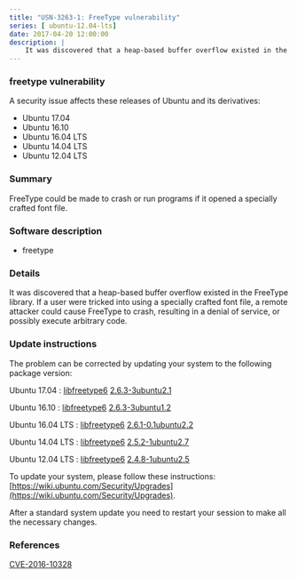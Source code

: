 ```yaml
---
title: "USN-3263-1: FreeType vulnerability"
series: [ ubuntu-12.04-lts]
date: 2017-04-20 12:00:00
description: |
    It was discovered that a heap-based buffer overflow existed in the FreeType library. If a user were tricked into using a specially crafted font file, a remote attacker could cause FreeType to crash, resulting in a denial of service, or possibly execute arbitrary code. 
--- 
```

 
 


### freetype vulnerability

A security issue affects these releases of Ubuntu and its derivatives:

* Ubuntu 17.04
* Ubuntu 16.10
* Ubuntu 16.04 LTS
* Ubuntu 14.04 LTS
* Ubuntu 12.04 LTS

### Summary

FreeType could be made to crash or run programs if it opened a specially crafted font file.

### Software description

* freetype 

### Details

It was discovered that a heap-based buffer overflow existed in the FreeType library. If a user were tricked into using a specially crafted font file, a remote attacker could cause FreeType to crash, resulting in a denial of service, or possibly execute arbitrary code. 

### Update instructions

The problem can be corrected by updating your system to the following package version:

Ubuntu 17.04
 : [libfreetype6](https://launchpad.net/ubuntu/+source/freetype) <span> [2.6.3-3ubuntu2.1](https://launchpad.net/ubuntu/+source/freetype/2.6.3-3ubuntu2.1) </span> 

Ubuntu 16.10
 : [libfreetype6](https://launchpad.net/ubuntu/+source/freetype) <span> [2.6.3-3ubuntu1.2](https://launchpad.net/ubuntu/+source/freetype/2.6.3-3ubuntu1.2) </span> 

Ubuntu 16.04 LTS
 : [libfreetype6](https://launchpad.net/ubuntu/+source/freetype) <span> [2.6.1-0.1ubuntu2.2](https://launchpad.net/ubuntu/+source/freetype/2.6.1-0.1ubuntu2.2) </span> 

Ubuntu 14.04 LTS
 : [libfreetype6](https://launchpad.net/ubuntu/+source/freetype) <span> [2.5.2-1ubuntu2.7](https://launchpad.net/ubuntu/+source/freetype/2.5.2-1ubuntu2.7) </span> 

Ubuntu 12.04 LTS
 : [libfreetype6](https://launchpad.net/ubuntu/+source/freetype) <span> [2.4.8-1ubuntu2.5](https://launchpad.net/ubuntu/+source/freetype/2.4.8-1ubuntu2.5) </span> 

To update your system, please follow these instructions: [https://wiki.ubuntu.com/Security/Upgrades](https://wiki.ubuntu.com/Security/Upgrades).

After a standard system update you need to restart your session to make all the necessary changes. 

### References

 
 [CVE-2016-10328](http://people.ubuntu.com/~ubuntu-security/cve/CVE-2016-10328)
 

